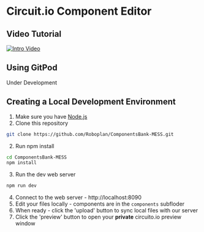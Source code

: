 # Circuit.io Component Editor

## Video Tutorial
[![Intro Video](https://res.cloudinary.com/circuito/image/upload/w_300,b_white/v1545820007/Circuito_4_Entities_1.png)](https://www.youtube.com/watch?v=Lb2UfK2290k)

## Using GitPod
Under Development

## Creating a Local Development Environment
1. Make sure you have [Node.js](https://nodejs.org/en/download/)
2. Clone this repository
```bash
git clone https://github.com/Roboplan/ComponentsBank-MESS.git
```
2. Run npm install
```bash
cd ComponentsBank-MESS
npm install
```
3. Run the dev web server
```bash
npm run dev
```
4. Connect to the web server - http://localhost:8090
5. Edit your files locally - components are in the ```components``` subfloder
6. When ready - click the 'upload' button to sync local files with our server
7. Click the 'preview' button to open your **private** circuito.io preview window
